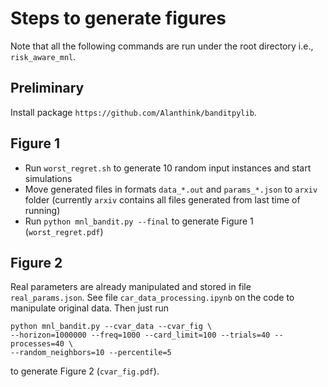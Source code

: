 # Steps to generate figures

Note that all the following commands are run under the root directory i.e., `risk_aware_mnl`.

## Preliminary

Install package `https://github.com/Alanthink/banditpylib`.

## Figure 1

* Run `worst_regret.sh` to generate 10 random input instances and start simulations
* Move generated files in formats `data_*.out` and `params_*.json` to `arxiv` folder (currently `arxiv` contains all files generated from last time of running)
* Run `python mnl_bandit.py --final` to generate Figure 1 (`worst_regret.pdf`)

## Figure 2

Real parameters are already manipulated and stored in file `real_params.json`. See file `car_data_processing.ipynb` on the code to manipulate original data. Then just run 
```
python mnl_bandit.py --cvar_data --cvar_fig \
--horizon=1000000 --freq=1000 --card_limit=100 --trials=40 --processes=40 \
--random_neighbors=10 --percentile=5
```
to generate Figure 2 (`cvar_fig.pdf`).

